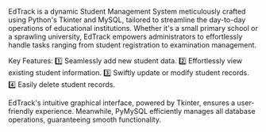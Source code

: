 EdTrack is a dynamic Student Management System meticulously crafted using Python's Tkinter and MySQL, tailored to streamline the day-to-day operations of educational institutions. Whether it's a small primary school or a sprawling university, EdTrack empowers administrators to effortlessly handle tasks ranging from student registration to examination management.

Key Features:
1️⃣ Seamlessly add new student data.
2️⃣ Effortlessly view existing student information.
3️⃣ Swiftly update or modify student records.
4️⃣ Easily delete student records.

EdTrack's intuitive graphical interface, powered by Tkinter, ensures a user-friendly experience. Meanwhile, PyMySQL efficiently manages all database operations, guaranteeing smooth functionality.
